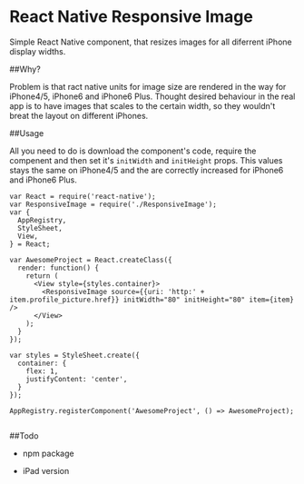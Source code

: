 # React Native Responsive Image

Simple React Native component, that resizes images for all diferrent iPhone display widths. 

##Why?

Problem is that ract native units for image size are rendered in the way for iPhone4/5, iPhone6 and iPhone6 Plus. Thought desired behaviour in the real app is to have images that scales to the certain width, so they wouldn't breat the layout on different iPhones.


##Usage

All you need to do is download the component's code, require the compenent and then set it's `initWidth` and `initHeight` props. This values stays the same on iPhone4/5 and the are correctly
increased for iPhone6 and iPhone6 Plus.


```
var React = require('react-native');
var ResponsiveImage = require('./ResponsiveImage');
var {
  AppRegistry,
  StyleSheet,
  View,
} = React;

var AwesomeProject = React.createClass({
  render: function() {
    return (
      <View style={styles.container}>
        <ResponsiveImage source={{uri: 'http:' + item.profile_picture.href}} initWidth="80" initHeight="80" item={item} />
      </View>
    );
  }
});

var styles = StyleSheet.create({
  container: {
    flex: 1,
    justifyContent: 'center',
  }
});

AppRegistry.registerComponent('AwesomeProject', () => AwesomeProject);


```

##Todo

- npm package

- iPad version